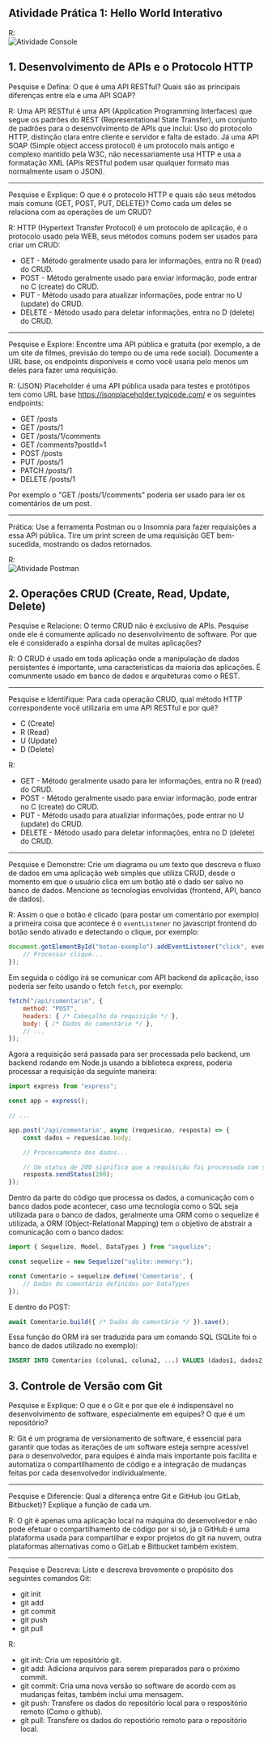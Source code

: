 ## Atividade Prática 1: Hello World Interativo
R:\
![Atividade Console](prints/console.png)

## 1. Desenvolvimento de APIs e o Protocolo HTTP

Pesquise e Defina: O que é uma API RESTful? Quais são as principais diferenças
entre ela e uma API SOAP?

R: Uma API RESTful é uma API (Application Programming Interfaces) que segue os padrões do REST (Representational State Transfer), um conjunto de padrões para o desenvolvimento de APIs que inclui: Uso do protocolo HTTP, distinção clara entre cliente e servidor e falta de estado.
Já uma API SOAP (Simple object access protocol) é um protocolo mais antigo e complexo mantido pela W3C, não necessariamente usa HTTP e usa a formatação XML (APIs RESTful podem usar qualquer formato mas normalmente usam o JSON).

---

Pesquise e Explique: O que é o protocolo HTTP e quais são seus métodos mais
comuns (GET, POST, PUT, DELETE)? Como cada um deles se relaciona com as
operações de um CRUD?

R: HTTP (Hypertext Transfer Protocol) é um protocolo de aplicação, é o protocolo usado pela WEB, seus métodos comuns podem ser usados para criar um CRUD:
* GET - Método geralmente usado para ler informações, entra no R (read) do CRUD.
* POST - Método geralmente usado para enviar informação, pode entrar no C (create) do CRUD.
* PUT - Método usado para atualizar informações, pode entrar no U (update) do CRUD.
* DELETE - Método usado para deletar informações, entra no D (delete) do CRUD.

---

Pesquise e Explore: Encontre uma API pública e gratuita (por exemplo, a de um
site de filmes, previsão do tempo ou de uma rede social). Documente a URL base,
os endpoints disponíveis e como você usaria pelo menos um deles para fazer
uma requisição.

R: {JSON} Placeholder
é uma API pública usada para testes e protótipos tem como URL base https://jsonplaceholder.typicode.com/ e os seguintes endpoints:
* GET	/posts
* GET	/posts/1
* GET	/posts/1/comments
* GET	/comments?postId=1
* POST	/posts
* PUT	/posts/1
* PATCH	/posts/1
* DELETE	/posts/1

Por exemplo o "GET  /posts/1/comments" poderia ser usado para ler os comentários de um post.

---

Prática: Use a ferramenta Postman ou o Insomnia para fazer requisições a essa
API pública. Tire um print screen de uma requisição GET bem-sucedida,
mostrando os dados retornados.

R:\
![Atividade Postman](prints/postman.png)

## 2. Operações CRUD (Create, Read, Update, Delete)

Pesquise e Relacione: O termo CRUD não é exclusivo de APIs. Pesquise onde ele
é comumente aplicado no desenvolvimento de software. Por que ele é
considerado a espinha dorsal de muitas aplicações?

R: O CRUD é usado em toda aplicação onde a manipulação de dados persistentes é importante, uma caracteristícas da maioria das aplicações. É comunmente usado em banco de dados e arquiteturas como o REST.

---

Pesquise e Identifique: Para cada operação CRUD, qual método HTTP
correspondente você utilizaria em uma API RESTful e por quê?
* C (Create)
* R (Read)
* U (Update)
* D (Delete)

R:
* GET - Método geralmente usado para ler informações, entra no R (read) do CRUD.
* POST - Método geralmente usado para enviar informação, pode entrar no C (create) do CRUD.
* PUT - Método usado para atualiziar informações, pode entrar no U (update) do CRUD.
* DELETE - Método usado para deletar informações, entra no D (delete) do CRUD.


---

Pesquise e Demonstre: Crie um diagrama ou um texto que descreva o fluxo de
dados em uma aplicação web simples que utiliza CRUD, desde o momento em que
o usuário clica em um botão até o dado ser salvo no banco de dados. Mencione as
tecnologias envolvidas (frontend, API, banco de dados).

R: Assim o que o botão é clicado (para postar um comentário por exemplo) a primeira coisa que acontece é o ``eventListener`` no javascript frontend do botão sendo ativado e detectando o clique, por exemplo:
```js
document.getElementById("botao-exemplo").addEventListener("click", evento => {
    // Processar clique...
});
```
Em seguida o código irá se comunicar com API backend da aplicação, isso poderia ser feito usando o fetch ``fetch``, por exemplo:
```js
fetch("/api/comentario", {
    method: "POST",
    headers: { /* Cabeçalho da requisição */ },
    body: { /* Dados do comentário */ },
    // ...
});
```
Agora a requisição será passada para ser processada pelo backend, um backend rodando em Node.js usando a biblioteca express, poderia processar a requisição da seguinte maneira:
```js
import express from "express";

const app = express();

// ...

app.post('/api/comentario', async (requesicao, resposta) => {
    const dados = requesicao.body;

    // Processamento dos dados...

    // Um status de 200 significa que a requisição foi processada com sucesso
    resposta.sendStatus(200);
});
```
Dentro da parte do código que processa os dados, a comunicação com o banco dados pode acontecer, caso uma tecnologia como o SQL seja utilizada para o banco de dados, geralmente uma ORM como o sequelize é utilizada, a ORM (Object-Relational Mapping) tem o objetivo de abstrair a comunicação com o banco dados:
```js
import { Sequelize, Model, DataTypes } from "sequelize";

const sequelize = new Sequelize("sqlite::memory:"); 

const Comentario = sequelize.define('Comentario', { 
    // Dados do comentário definidos por DataTypes
});
```
E dentro do POST:
```js
await Comentario.build({ /* Dados do comentário */ }).save();
```
Essa função do ORM irá ser traduzida para um comando SQL (SQLite foi o banco de dados utilizado no exemplo):
```sql
INSERT INTO Comentarios (coluna1, coluna2, ...) VALUES (dados1, dados2, ...)
```

## 3. Controle de Versão com Git

Pesquise e Explique: O que é o Git e por que ele é indispensável no
desenvolvimento de software, especialmente em equipes? O que é um
repositório?

R: Git é um programa de versionamento de software, é essencial para garantir que todas as iterações de um software esteja sempre acessível para o desenvolvedor, para equipes é ainda mais importante pois facilita e automatiza o compartilhamento de código e a integração de mudanças feitas por cada desenvolvedor individualmente.

---

Pesquise e Diferencie: Qual a diferença entre Git e GitHub (ou GitLab, Bitbucket)?
Explique a função de cada um.

R: O git é apenas uma aplicação local na máquina do desenvolvedor e não pode efetuar o compartilhamento de código por si só, já o GitHub é uma plataforma usada para compartilhar e expor projetos do git na nuvem, outra plataformas alternativas como o GitLab e Bitbucket também existem.

---

Pesquise e Descreva: Liste e descreva brevemente o propósito dos seguintes
comandos Git:
* git init
* git add
* git commit
* git push
* git pull

R:
* git init: Cria um repositório git.
* git add: Adiciona arquivos para serem preparados para o próximo commit.
* git commit: Cria uma nova versão so software de acordo com as mudanças feitas, também inclui uma mensagem.
* git push: Transfere os dados do repositório local para o respositório remoto (Como o github).
* git pull: Transfere os dados do repostiório remoto para o repositório local.
